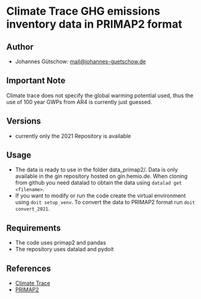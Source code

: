 # Climate Trace GHG emissions inventory data in PRIMAP2 format

## Author
* Johannes Gütschow: mail@johannes-guetschow.de

## Important Note
Climate trace does not specify the global warming potential used, thus the use of 100 year GWPs from AR4 is currently just guessed.

## Versions
* currently only the 2021 Repository is available

## Usage
* The data is ready to use in the folder data_primap2/<version>. Data is only available in the gin repository hosted on gin.hemio.de. When cloning from github you need datalad to obtain the data using `datalad get <filename>`.
* If you want to modify or run the code create the virtual environment using
  `doit setup_venv`. To convert the data to PRIMAP2 format run `doit convert_2021`.

## Requirements
* The code uses primap2 and pandas
* The repository uses datalad and pydoit

## References
* [Climate Trace](https://climatetrace.org)
* [PRIMAP2](https://github.com/pik-primap/primap2)
